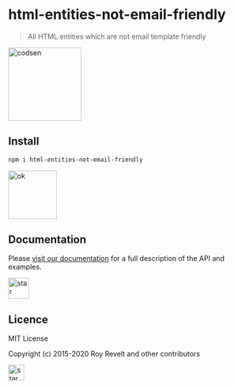 # html-entities-not-email-friendly

> All HTML entities which are not email template friendly

<img src="https://codsen.com/images/png-codsen-1.png" width="148" alt="codsen" align="center">

## Install

```bash
npm i html-entities-not-email-friendly
```

<img src="https://codsen.com/images/png-codsen-ok.png" width="98" alt="ok" align="center">

## Documentation

Please [visit our documentation](https://codsen.com/os/html-entities-not-email-friendly/) for a full description of the API and examples.

<img src="https://codsen.com/images/png-codsen-star.png" width="42" alt="star" align="center">

## Licence

MIT License

Copyright (c) 2015-2020 Roy Revelt and other contributors

<img src="https://codsen.com/images/png-codsen-star-small.png" width="32" alt="star" align="center">

